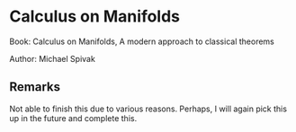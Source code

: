 # Calculus on Manifolds

Book: Calculus on Manifolds, A modern approach to classical
theorems

Author: Michael Spivak

## Remarks

Not able to finish this due to various reasons. Perhaps, I will again pick this up in the
future and complete this.

